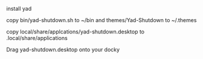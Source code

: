 install yad

copy bin/yad-shutdown.sh to ~/bin and themes/Yad-Shutdown to ~/.themes 

copy local/share/applcations/yad-shutdown.desktop to .local/share/applications

Drag yad-shutdown.desktop onto your docky
